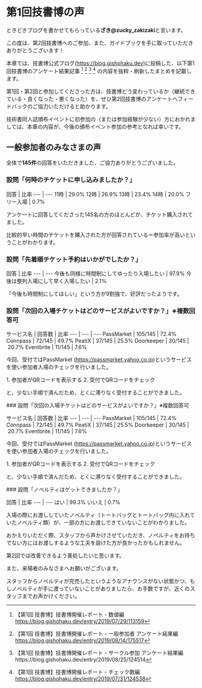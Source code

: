 # 第1回技書博の声

ときどきブログを書かせてもらっている**ざき@zucky_zakizaki**と言います。

この度は、第2回技書博へのご参加、また、ガイドブックを手に取っていただきありがとうございます！

本章では、技書博公式ブログ(https://blog.gishohaku.dev)に投稿した、以下第1回技書博のアンケート結果記事 [^link1] [^link2] [^link3] [^link4] の内容を抜粋・刷新したまとめを記載します。

[^link1]: 【第1回 技書博】技書博開催レポート - 数値編 https://blog.gishohaku.dev/entry/2019/07/29/113159
[^link2]: 【第1回 技書博】技書博開催レポート - 一般参加者 アンケート結果編　https://blog.gishohaku.dev/entry/2019/08/14/175517
[^link3]: 【第1回 技書博】技書博開催レポート - サークル参加 アンケート結果編https://blog.gishohaku.dev/entry/2019/08/25/124514
[^link4]: 【第1回 技書博】技書博開催レポート - チェック数編　https://blog.gishohaku.dev/entry/2019/07/31/124538

第1回・第2回と参加してくださった方は、技書博どう変わっているか（継続できている・良くなった・悪くなった）を、ぜひ第2回技書博のアンケートへフィードバックのご協力いただけると助かります。

技術書同人誌頒布イベントに初参加の（または参加経験が少ない）方におかれましては、本章の内容が、今後の頒布イベント参加の参考となれば幸いです。


## 一般参加者のみなさまの声

全体で**145件**の回答をいただきました、ご協力ありがとうございました。

### 設問「何時のチケットに申し込みましたか？」

回答 | 比率
--- | ---
11時 | 29.0%
12時 | 26.9%
13時 | 23.4%
14時 | 20.0%
フリー入場 | 0.7%

アンケートに回答してくださった145名の方のほとんどが、チケット購入されてました。

比較的早い時間のチケットを購入された方が回答されている＝参加率が高いということがわかります。

### 設問「先着順チケット予約はいかがでしたか？」

回答 | 比率
--- | ---
今後も同様に時間制にしてゆったり入場したい | 97.9%
今後は整列入場にして早く入場したい | 2.1%

「今後も時間制にしてほしい」という方が9割強で、好評だったようです。

### 設問「次回の入場チケットはどのサービスがよいですか？」※複数回答可

サービス名 | 回答数 | 比率
--- | --- | ---
PassMarket | 105/145 | 72.4%
Connpass | 72/145 | 49.7%
PeatiX | 37/145 | 25.5%
Doorkeeper | 30/145 | 20.7%
Eventbrite | 11/145 | 7.6%

今回、受付ではPassMarket (https://passmarket.yahoo.co.jp)というサービスを使い参加者入場のチェックを行いました。

1. 参加者がQRコードを表示する
2. 受付でQRコードをチェック

と、少ない手順で済んだため、とくに滞りなく受付することができました。

### 設問「次回の入場チケットはどのサービスがよいですか？」※複数回答可

サービス名 | 回答数 | 比率
--- | --- | ---
PassMarket | 105/145 | 72.4%
Connpass | 72/145 | 49.7%
PeatiX | 37/145 | 25.5%
Doorkeeper | 30/145 | 20.7%
Eventbrite | 11/145 | 7.6%

今回、受付ではPassMarket (https://passmarket.yahoo.co.jp)というサービスを使い参加者入場のチェックを行いました。

1. 参加者がQRコードを表示する
2. 受付でQRコードをチェック

と、少ない手順で済んだため、とくに滞りなく受付することができました。

### 設問「ノベルティはゲットできましたか？」

回答 | 比率
--- | ---
はい | 99.3%
いいえ | 0.7%

入場の際にお渡ししていたノベルティ（トートバッグとトートバッグ内に入れていたノベルティ類）が、一部の方にお渡しできていないことがわかりました。

おかえりいただく際、スタッフから声かけさせていただき、ノベルティをお持ちでない方にはお渡しするような工夫を設けた方が良かったかもしれません。

第2回では改善できるよう善処したいと思います。

また、来場者のみなさまへお願いがございます。

スタッフからノベルティが完売したというようなアナウンスがない状態かつ、もしノベルティが手に渡っていないことがありましたら、お手数ですが、近くのスタッフまでお声かけください。

